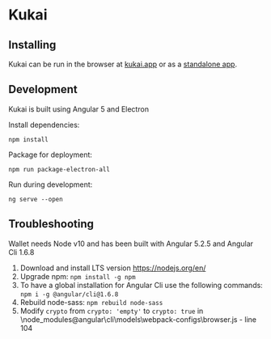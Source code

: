 # Kukai

## Installing

Kukai can be run in the browser at [kukai.app](https://kukai.app/) or as a [standalone app](https://github.com/kukai-wallet/kukai/releases).

## Development
Kukai is built using Angular 5 and Electron

Install dependencies:

`npm install`

Package for deployment:

`npm run package-electron-all`

Run during development:

`ng serve --open`

## Troubleshooting
Wallet needs Node v10 and has been built with Angular 5.2.5 and Angular Cli 1.6.8
1) Download and install LTS version https://nodejs.org/en/
2) Upgrade npm: `npm install -g npm`
3) To have a global installation for Angular Cli use the following commands: `npm i -g @angular/cli@1.6.8`
4) Rebuild node-sass: `npm rebuild node-sass`
5) Modify `crypto` from `crypto: 'empty'` to `crypto: true` in \node_modules\@angular\cli\models\webpack-configs\browser.js - line 104
